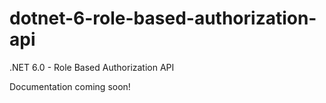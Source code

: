 # dotnet-6-role-based-authorization-api

.NET 6.0 - Role Based Authorization API

Documentation coming soon!